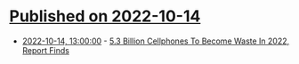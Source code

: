 # [Published on 2022-10-14](index.md)

* [2022-10-14, 13:00:00](https://mobile.slashdot.org/story/22/10/13/2332229/53-billion-cellphones-to-become-waste-in-2022-report-finds?utm_source=rss1.0mainlinkanon&utm_medium=feed) - [5.3 Billion Cellphones To Become Waste In 2022, Report Finds](https://mobile.slashdot.org/story/22/10/13/2332229/53-billion-cellphones-to-become-waste-in-2022-report-finds?utm_source=rss1.0mainlinkanon&utm_medium=feed)
